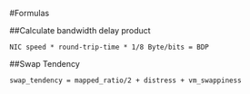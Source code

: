 #Formulas


##Calculate bandwidth delay product
```shell
NIC speed * round-trip-time * 1/8 Byte/bits = BDP
```

##Swap Tendency
```shell
swap_tendency = mapped_ratio/2 + distress + vm_swappiness
```
